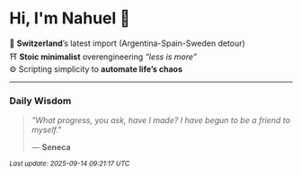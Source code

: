 # Hi, I'm Nahuel :tiger:

📍 **Switzerland**’s latest import (Argentina-Spain-Sweden detour)  
⛩️ **Stoic minimalist** overengineering *“less is more”*  
⚙️ Scripting simplicity to **automate life’s chaos**

---

### Daily Wisdom
> _"What progress, you ask, have I made? I have begun to be a friend to myself."_  
>
> — **Seneca**

<sub>*Last update: 2025-09-14 09:21:17 UTC*</sub>

